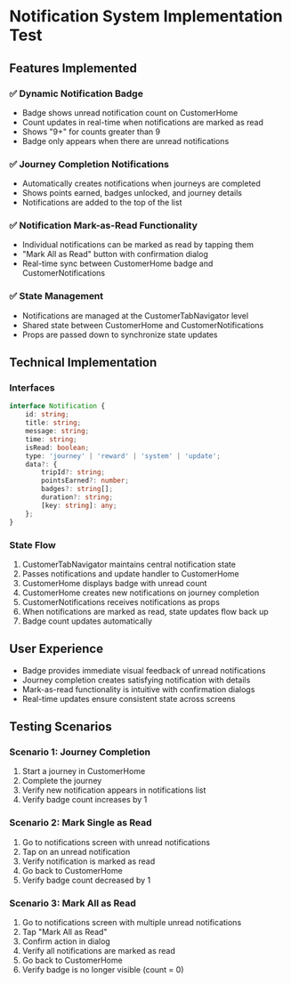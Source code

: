 # Notification System Implementation Test

## Features Implemented

### ✅ Dynamic Notification Badge
- Badge shows unread notification count on CustomerHome
- Count updates in real-time when notifications are marked as read
- Shows "9+" for counts greater than 9
- Badge only appears when there are unread notifications

### ✅ Journey Completion Notifications
- Automatically creates notifications when journeys are completed
- Shows points earned, badges unlocked, and journey details
- Notifications are added to the top of the list

### ✅ Notification Mark-as-Read Functionality
- Individual notifications can be marked as read by tapping them
- "Mark All as Read" button with confirmation dialog
- Real-time sync between CustomerHome badge and CustomerNotifications

### ✅ State Management
- Notifications are managed at the CustomerTabNavigator level
- Shared state between CustomerHome and CustomerNotifications
- Props are passed down to synchronize state updates

## Technical Implementation

### Interfaces
```typescript
interface Notification {
    id: string;
    title: string;
    message: string;
    time: string;
    isRead: boolean;
    type: 'journey' | 'reward' | 'system' | 'update';
    data?: {
        tripId?: string;
        pointsEarned?: number;
        badges?: string[];
        duration?: string;
        [key: string]: any;
    };
}
```

### State Flow
1. CustomerTabNavigator maintains central notification state
2. Passes notifications and update handler to CustomerHome
3. CustomerHome displays badge with unread count
4. CustomerHome creates new notifications on journey completion
5. CustomerNotifications receives notifications as props
6. When notifications are marked as read, state updates flow back up
7. Badge count updates automatically

## User Experience
- Badge provides immediate visual feedback of unread notifications
- Journey completion creates satisfying notification with details
- Mark-as-read functionality is intuitive with confirmation dialogs
- Real-time updates ensure consistent state across screens

## Testing Scenarios

### Scenario 1: Journey Completion
1. Start a journey in CustomerHome
2. Complete the journey
3. Verify new notification appears in notifications list
4. Verify badge count increases by 1

### Scenario 2: Mark Single as Read
1. Go to notifications screen with unread notifications
2. Tap on an unread notification
3. Verify notification is marked as read
4. Go back to CustomerHome
5. Verify badge count decreased by 1

### Scenario 3: Mark All as Read
1. Go to notifications screen with multiple unread notifications
2. Tap "Mark All as Read"
3. Confirm action in dialog
4. Verify all notifications are marked as read
5. Go back to CustomerHome
6. Verify badge is no longer visible (count = 0)